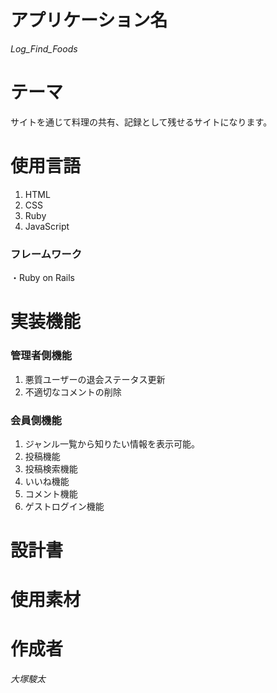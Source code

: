 # アプリケーション名
_Log_Find_Foods_
# テーマ
サイトを通じて料理の共有、記録として残せるサイトになります。
# 使用言語
1. HTML
2. CSS
3. Ruby
4. JavaScript
### フレームワーク
・Ruby on Rails
# 実装機能
### 管理者側機能
1. 悪質ユーザーの退会ステータス更新
2. 不適切なコメントの削除
### 会員側機能
1. ジャンル一覧から知りたい情報を表示可能。
2. 投稿機能
3. 投稿検索機能
4. いいね機能
5. コメント機能
6. ゲストログイン機能
# 設計書
# 使用素材
# 作成者
_大塚駿太_
